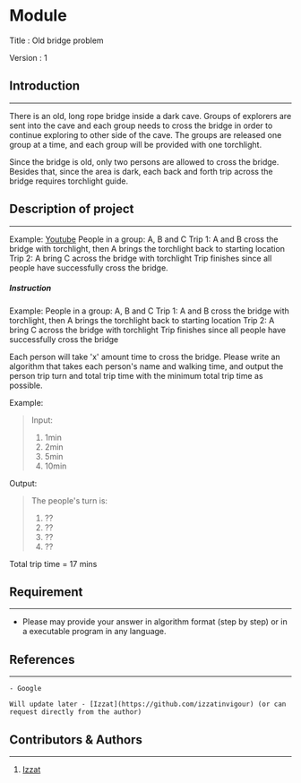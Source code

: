 # Module 

Title : Old bridge problem

Version : 1

## Introduction
---
There is an old, long rope bridge inside a dark cave. Groups of explorers are sent into the cave and each group needs to cross the bridge in order to continue exploring to other side of the cave. The groups are released one group at a time, and each group will be provided with one torchlight.

Since the bridge is old, only two persons are allowed to cross the bridge. Besides that, since the area is dark, each back and forth trip across the bridge requires torchlight guide.

## Description of project
---
Example:
[Youtube](https://www.youtube.com/watch?v=7yDmGnA8Hw0)
People in a group: A, B and C
Trip 1: A and B cross the bridge with torchlight, then A brings the torchlight back to starting location
Trip 2: A bring C across the bridge with torchlight
Trip finishes since all people have successfully cross the bridge.

##### Instruction
Example:
People in a group: A, B and C
Trip 1: A and B cross the bridge with torchlight, then A brings the torchlight back to starting location
Trip 2: A bring C across the bridge with torchlight
Trip finishes since all people have successfully cross the bridge

Each person will take 'x' amount time to cross the bridge. Please write an algorithm that takes each person's name and walking time, and output the person trip turn and total trip time with the minimum total trip time as possible.

Example:
> Input:
> 1.	1min
> 2.	2min
> 3.	5min
> 4.	10min

Output:
> The people's turn is:
> 1. ??
> 2. ??
> 3. ??
> 4. ??

Total trip time = 17 mins

## Requirement
---
- Please may provide your answer in algorithm format (step by step) or in a executable program in any language.

## References
---
```
- Google

Will update later - [Izzat](https://github.com/izzatinvigour) (or can request directly from the author)
```

## Contributors & Authors
---
1. [Izzat](https://github.com/izzatinvigour)
